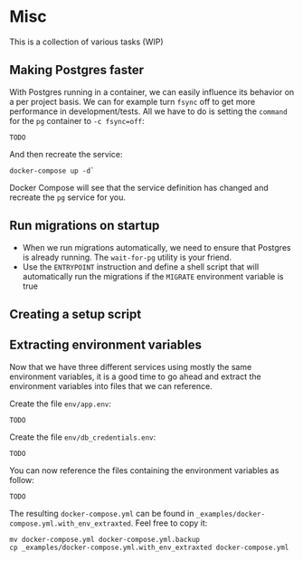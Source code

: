 # Misc
This is a collection of various tasks (WIP)

## Making Postgres faster

With Postgres running in a container, we can easily influence its behavior on a per project basis. We can for example turn `fsync` off to get more performance in development/tests. All we have to do is setting the `command` for the `pg` container to `-c fsync=off`:

```
TODO
```

And then recreate the service:
```
docker-compose up -d`
```

Docker Compose will see that the service definition has changed and recreate the `pg` service for you.



## Run migrations on startup
* When we run migrations automatically, we need to ensure that Postgres is already running. The `wait-for-pg` utility is your friend.
* Use the `ENTRYPOINT` instruction and define a shell script that will automatically run the migrations if the `MIGRATE` environment variable is true


## Creating a setup script

## Extracting environment variables
Now that we have three different services using mostly the same environment variables, it is a good time to go ahead and extract the environment variables into files that we can reference.

Create the file `env/app.env`:
```
TODO
```

Create the file `env/db_credentials.env`:
```
TODO
```

You can now reference the files containing the environment variables as follow:
```
TODO
```

The resulting `docker-compose.yml` can be found in `_examples/docker-compose.yml.with_env_extraxted`. Feel free to copy it:
```
mv docker-compose.yml docker-compose.yml.backup
cp _examples/docker-compose.yml.with_env_extraxted docker-compose.yml
```

